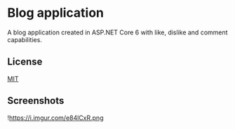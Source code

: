 
# Blog application
A blog application created in ASP.NET Core 6 with like, dislike and comment capabilities. 


## License

[MIT](https://choosealicense.com/licenses/mit/)




## Screenshots

!https://i.imgur.com/e84lCxR.png


